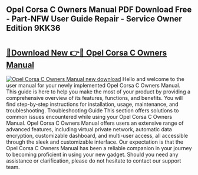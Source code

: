## Opel Corsa C Owners Manual PDF Download Free - Part-NFW User Guide Repair - Service Owner Edition 9KK36

# <h2><a href="http://cf24871.oget.top/?id=Opel+Corsa+C+Owners+Manual">🔗Download New 👉🔴 Opel Corsa C Owners Manual</a></h2>

[![Opel Corsa C Owners Manual new download](https://i.imgur.com/5g1atiW.png)](http://cf24871.oget.top/?id=Opel+Corsa+C+Owners+Manual)
Hello and welcome to the user manual for your newly implemented Opel Corsa C Owners Manual. This guide is here to help you make the most of your product by providing a comprehensive overview of its features, functions, and benefits. You will find step-by-step instructions for installation, usage, maintenance, and troubleshooting. Troubleshooting Guide This section offers solutions to common issues encountered while using your Opel Corsa C Owners Manual. Opel Corsa C Owners Manual offers users an extensive range of advanced features, including virtual private network, automatic data encryption, customizable dashboard, and multi-user access, all accessible through the sleek and customizable interface. Our expectation is that the Opel Corsa C Owners Manual has been a reliable companion in your journey to becoming proficient in using your new gadget. Should you need any assistance or clarification, please do not hesitate to contact our support team.
